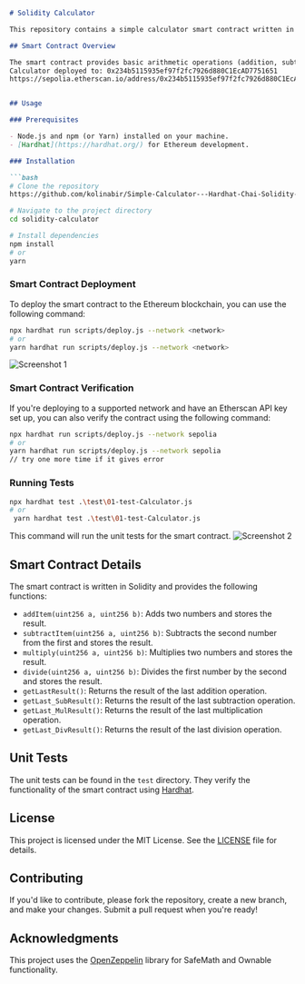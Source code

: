 

```markdown
# Solidity Calculator

This repository contains a simple calculator smart contract written in Solidity, along with unit tests and deployment scripts.

## Smart Contract Overview

The smart contract provides basic arithmetic operations (addition, subtraction, multiplication, and division) and stores the results of each operation.
Calculator deployed to: 0x234b5115935ef97f2fc7926d880C1EcAD7751651
https://sepolia.etherscan.io/address/0x234b5115935ef97f2fc7926d880C1EcAD7751651


## Usage

### Prerequisites

- Node.js and npm (or Yarn) installed on your machine.
- [Hardhat](https://hardhat.org/) for Ethereum development.

### Installation

```bash
# Clone the repository
https://github.com/kolinabir/Simple-Calculator---Hardhat-Chai-Solidity-

# Navigate to the project directory
cd solidity-calculator

# Install dependencies
npm install
# or
yarn
```

### Smart Contract Deployment

To deploy the smart contract to the Ethereum blockchain, you can use the following command:

```bash
npx hardhat run scripts/deploy.js --network <network>
# or
yarn hardhat run scripts/deploy.js --network <network>
```

![Screenshot 1](https://i.ibb.co/vB89ZsL/image.png)



### Smart Contract Verification

If you're deploying to a supported network and have an Etherscan API key set up, you can also verify the contract using the following command:

```bash
npx hardhat run scripts/deploy.js --network sepolia
# or
yarn hardhat run scripts/deploy.js --network sepolia
// try one more time if it gives error
```

### Running Tests

```bash
npx hardhat test .\test\01-test-Calculator.js
# or
 yarn hardhat test .\test\01-test-Calculator.js
```

This command will run the unit tests for the smart contract.
![Screenshot 2](https://i.ibb.co/9sYM1mv/image.png)

## Smart Contract Details

The smart contract is written in Solidity and provides the following functions:

- `addItem(uint256 a, uint256 b)`: Adds two numbers and stores the result.
- `subtractItem(uint256 a, uint256 b)`: Subtracts the second number from the first and stores the result.
- `multiply(uint256 a, uint256 b)`: Multiplies two numbers and stores the result.
- `divide(uint256 a, uint256 b)`: Divides the first number by the second and stores the result.
- `getLastResult()`: Returns the result of the last addition operation.
- `getLast_SubResult()`: Returns the result of the last subtraction operation.
- `getLast_MulResult()`: Returns the result of the last multiplication operation.
- `getLast_DivResult()`: Returns the result of the last division operation.

## Unit Tests

The unit tests can be found in the `test` directory. They verify the functionality of the smart contract using [Hardhat](https://hardhat.org/).

## License

This project is licensed under the MIT License. See the [LICENSE](LICENSE) file for details.

## Contributing

If you'd like to contribute, please fork the repository, create a new branch, and make your changes. Submit a pull request when you're ready!

## Acknowledgments

This project uses the [OpenZeppelin](https://openzeppelin.com/) library for SafeMath and Ownable functionality.

